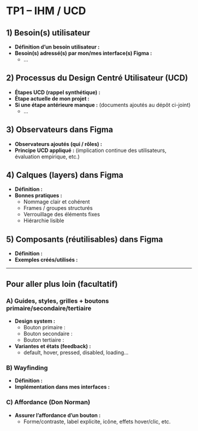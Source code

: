 # TP1 – IHM / UCD

## 1) Besoin(s) utilisateur
- **Définition d’un besoin utilisateur :**
- **Besoin(s) adressé(s) par mon/mes interface(s) Figma :**
  - …

## 2) Processus du Design Centré Utilisateur (UCD)
- **Étapes UCD (rappel synthétique) :**
- **Étape actuelle de mon projet :**
- **Si une étape antérieure manque :** (documents ajoutés au dépôt ci-joint)
  - …

## 3) Observateurs dans Figma
- **Observateurs ajoutés (qui / rôles) :**
- **Principe UCD appliqué :** (implication continue des utilisateurs, évaluation empirique, etc.)

## 4) Calques (layers) dans Figma
- **Définition :**
- **Bonnes pratiques :**
  - Nommage clair et cohérent
  - Frames / groupes structurés
  - Verrouillage des éléments fixes
  - Hiérarchie lisible

## 5) Composants (réutilisables) dans Figma
- **Définition :**
- **Exemples créés/utilisés :**

---

## Pour aller plus loin (facultatif)

### A) Guides, styles, grilles + boutons primaire/secondaire/tertiaire
- **Design system :**
  - Bouton primaire :
  - Bouton secondaire :
  - Bouton tertiaire :
- **Variantes et états (feedback) :**
  - default, hover, pressed, disabled, loading…

### B) Wayfinding
- **Définition :**
- **Implémentation dans mes interfaces :**

### C) Affordance (Don Norman)
- **Assurer l’affordance d’un bouton :**
  - Forme/contraste, label explicite, icône, effets hover/clic, etc.

